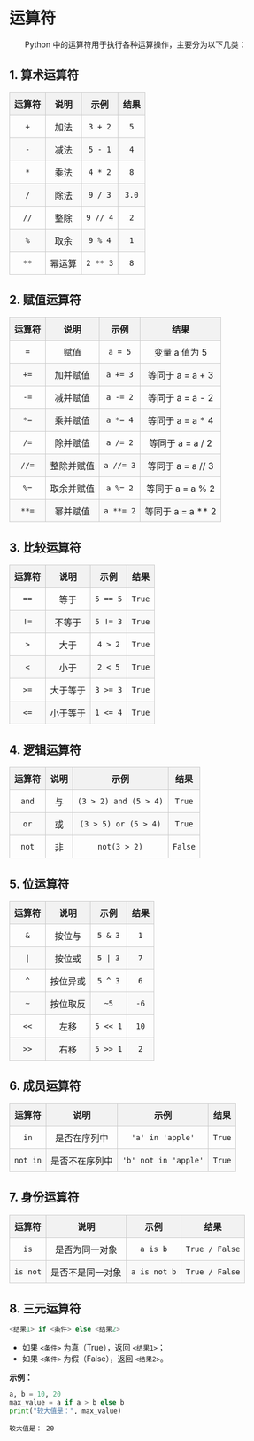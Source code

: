 # 运算符

&emsp;&emsp;Python 中的运算符用于执行各种运算操作，主要分为以下几类：

## 1. 算术运算符

<div align="center">
  <table style="border-collapse: collapse; width: 100%; text-align: center; font-size: 16px;">
    <thead style="background-color: #f2f2f2;">
      <tr>
        <th style="border: 1px solid #ccc; padding: 8px;">运算符</th>
        <th style="border: 1px solid #ccc; padding: 8px;">说明</th>
        <th style="border: 1px solid #ccc; padding: 8px;">示例</th>
        <th style="border: 1px solid #ccc; padding: 8px;">结果</th>
      </tr>
    </thead>
    <tbody>
      <tr>
        <td style="border: 1px solid #ccc; padding: 8px;"><code>+</code></td>
        <td style="border: 1px solid #ccc; padding: 8px;">加法</td>
        <td style="border: 1px solid #ccc; padding: 8px;"><code>3 + 2</code></td>
        <td style="border: 1px solid #ccc; padding: 8px;"><code>5</code></td>
      </tr>
      <tr style="background-color: #f9f9f9;">
        <td style="border: 1px solid #ccc; padding: 8px;"><code>-</code></td>
        <td style="border: 1px solid #ccc; padding: 8px;">减法</td>
        <td style="border: 1px solid #ccc; padding: 8px;"><code>5 - 1</code></td>
        <td style="border: 1px solid #ccc; padding: 8px;"><code>4</code></td>
      </tr>
      <tr>
        <td style="border: 1px solid #ccc; padding: 8px;"><code>*</code></td>
        <td style="border: 1px solid #ccc; padding: 8px;">乘法</td>
        <td style="border: 1px solid #ccc; padding: 8px;"><code>4 * 2</code></td>
        <td style="border: 1px solid #ccc; padding: 8px;"><code>8</code></td>
      </tr>
      <tr style="background-color: #f9f9f9;">
        <td style="border: 1px solid #ccc; padding: 8px;"><code>/</code></td>
        <td style="border: 1px solid #ccc; padding: 8px;">除法</td>
        <td style="border: 1px solid #ccc; padding: 8px;"><code>9 / 3</code></td>
        <td style="border: 1px solid #ccc; padding: 8px;"><code>3.0</code></td>
      </tr>
      <tr>
        <td style="border: 1px solid #ccc; padding: 8px;"><code>//</code></td>
        <td style="border: 1px solid #ccc; padding: 8px;">整除</td>
        <td style="border: 1px solid #ccc; padding: 8px;"><code>9 // 4</code></td>
        <td style="border: 1px solid #ccc; padding: 8px;"><code>2</code></td>
      </tr>
      <tr style="background-color: #f9f9f9;">
        <td style="border: 1px solid #ccc; padding: 8px;"><code>%</code></td>
        <td style="border: 1px solid #ccc; padding: 8px;">取余</td>
        <td style="border: 1px solid #ccc; padding: 8px;"><code>9 % 4</code></td>
        <td style="border: 1px solid #ccc; padding: 8px;"><code>1</code></td>
      </tr>
      <tr>
        <td style="border: 1px solid #ccc; padding: 8px;"><code>**</code></td>
        <td style="border: 1px solid #ccc; padding: 8px;">幂运算</td>
        <td style="border: 1px solid #ccc; padding: 8px;"><code>2 ** 3</code></td>
        <td style="border: 1px solid #ccc; padding: 8px;"><code>8</code></td>
      </tr>
    </tbody>
  </table>
</div>


## 2. 赋值运算符
<div align="center">
  <table style="border-collapse: collapse; width: 100%; text-align: center; font-size: 16px;">
    <thead style="background-color: #f2f2f2;">
      <tr>
        <th style="border: 1px solid #ccc; padding: 8px;">运算符</th>
        <th style="border: 1px solid #ccc; padding: 8px;">说明</th>
        <th style="border: 1px solid #ccc; padding: 8px;">示例</th>
        <th style="border: 1px solid #ccc; padding: 8px;">结果</th>
      </tr>
    </thead>
    <tbody>
      <tr>
        <td style="border: 1px solid #ccc; padding: 8px;"><code>=</code></td>
        <td style="border: 1px solid #ccc; padding: 8px;">赋值</td>
        <td style="border: 1px solid #ccc; padding: 8px;"><code>a = 5</code></td>
        <td style="border: 1px solid #ccc; padding: 8px;">变量 a 值为 5</td>
      </tr>
      <tr style="background-color: #f9f9f9;">
        <td style="border: 1px solid #ccc; padding: 8px;"><code>+=</code></td>
        <td style="border: 1px solid #ccc; padding: 8px;">加并赋值</td>
        <td style="border: 1px solid #ccc; padding: 8px;"><code>a += 3</code></td>
        <td style="border: 1px solid #ccc; padding: 8px;">等同于 a = a + 3</td>
      </tr>
      <tr>
        <td style="border: 1px solid #ccc; padding: 8px;"><code>-=</code></td>
        <td style="border: 1px solid #ccc; padding: 8px;">减并赋值</td>
        <td style="border: 1px solid #ccc; padding: 8px;"><code>a -= 2</code></td>
        <td style="border: 1px solid #ccc; padding: 8px;">等同于 a = a - 2</td>
      </tr>
      <tr style="background-color: #f9f9f9;">
        <td style="border: 1px solid #ccc; padding: 8px;"><code>*=</code></td>
        <td style="border: 1px solid #ccc; padding: 8px;">乘并赋值</td>
        <td style="border: 1px solid #ccc; padding: 8px;"><code>a *= 4</code></td>
        <td style="border: 1px solid #ccc; padding: 8px;">等同于 a = a * 4</td>
      </tr>
      <tr>
        <td style="border: 1px solid #ccc; padding: 8px;"><code>/=</code></td>
        <td style="border: 1px solid #ccc; padding: 8px;">除并赋值</td>
        <td style="border: 1px solid #ccc; padding: 8px;"><code>a /= 2</code></td>
        <td style="border: 1px solid #ccc; padding: 8px;">等同于 a = a / 2</td>
      </tr>
      <tr style="background-color: #f9f9f9;">
        <td style="border: 1px solid #ccc; padding: 8px;"><code>//=</code></td>
        <td style="border: 1px solid #ccc; padding: 8px;">整除并赋值</td>
        <td style="border: 1px solid #ccc; padding: 8px;"><code>a //= 3</code></td>
        <td style="border: 1px solid #ccc; padding: 8px;">等同于 a = a // 3</td>
      </tr>
      <tr>
        <td style="border: 1px solid #ccc; padding: 8px;"><code>%=</code></td>
        <td style="border: 1px solid #ccc; padding: 8px;">取余并赋值</td>
        <td style="border: 1px solid #ccc; padding: 8px;"><code>a %= 2</code></td>
        <td style="border: 1px solid #ccc; padding: 8px;">等同于 a = a % 2</td>
      </tr>
      <tr style="background-color: #f9f9f9;">
        <td style="border: 1px solid #ccc; padding: 8px;"><code>**=</code></td>
        <td style="border: 1px solid #ccc; padding: 8px;">幂并赋值</td>
        <td style="border: 1px solid #ccc; padding: 8px;"><code>a **= 2</code></td>
        <td style="border: 1px solid #ccc; padding: 8px;">等同于 a = a ** 2</td>
      </tr>
    </tbody>
  </table>
</div>


## 3. 比较运算符
<div align="center">
  <table style="border-collapse: collapse; width: 100%; text-align: center; font-size: 16px;">
    <thead style="background-color: #f2f2f2;">
      <tr>
        <th style="border: 1px solid #ccc; padding: 8px;">运算符</th>
        <th style="border: 1px solid #ccc; padding: 8px;">说明</th>
        <th style="border: 1px solid #ccc; padding: 8px;">示例</th>
        <th style="border: 1px solid #ccc; padding: 8px;">结果</th>
      </tr>
    </thead>
    <tbody>
      <tr>
        <td style="border: 1px solid #ccc; padding: 8px;"><code>==</code></td>
        <td style="border: 1px solid #ccc; padding: 8px;">等于</td>
        <td style="border: 1px solid #ccc; padding: 8px;"><code>5 == 5</code></td>
        <td style="border: 1px solid #ccc; padding: 8px;"><code>True</code></td>
      </tr>
      <tr style="background-color: #f9f9f9;">
        <td style="border: 1px solid #ccc; padding: 8px;"><code>!=</code></td>
        <td style="border: 1px solid #ccc; padding: 8px;">不等于</td>
        <td style="border: 1px solid #ccc; padding: 8px;"><code>5 != 3</code></td>
        <td style="border: 1px solid #ccc; padding: 8px;"><code>True</code></td>
      </tr>
      <tr>
        <td style="border: 1px solid #ccc; padding: 8px;"><code>&gt;</code></td>
        <td style="border: 1px solid #ccc; padding: 8px;">大于</td>
        <td style="border: 1px solid #ccc; padding: 8px;"><code>4 &gt; 2</code></td>
        <td style="border: 1px solid #ccc; padding: 8px;"><code>True</code></td>
      </tr>
      <tr style="background-color: #f9f9f9;">
        <td style="border: 1px solid #ccc; padding: 8px;"><code>&lt;</code></td>
        <td style="border: 1px solid #ccc; padding: 8px;">小于</td>
        <td style="border: 1px solid #ccc; padding: 8px;"><code>2 &lt; 5</code></td>
        <td style="border: 1px solid #ccc; padding: 8px;"><code>True</code></td>
      </tr>
      <tr>
        <td style="border: 1px solid #ccc; padding: 8px;"><code>&gt;=</code></td>
        <td style="border: 1px solid #ccc; padding: 8px;">大于等于</td>
        <td style="border: 1px solid #ccc; padding: 8px;"><code>3 >= 3</code></td>
        <td style="border: 1px solid #ccc; padding: 8px;"><code>True</code></td>
      </tr>
      <tr style="background-color: #f9f9f9;">
        <td style="border: 1px solid #ccc; padding: 8px;"><code>&lt;=</code></td>
        <td style="border: 1px solid #ccc; padding: 8px;">小于等于</td>
        <td style="border: 1px solid #ccc; padding: 8px;"><code>1 <= 4</code></td>
        <td style="border: 1px solid #ccc; padding: 8px;"><code>True</code></td>
      </tr>
    </tbody>
  </table>
</div>


## 4. 逻辑运算符
<div align="center">
  <table style="border-collapse: collapse; width: 100%; text-align: center; font-size: 16px;">
    <thead style="background-color: #f2f2f2;">
      <tr>
        <th style="border: 1px solid #ccc; padding: 8px;">运算符</th>
        <th style="border: 1px solid #ccc; padding: 8px;">说明</th>
        <th style="border: 1px solid #ccc; padding: 8px;">示例</th>
        <th style="border: 1px solid #ccc; padding: 8px;">结果</th>
      </tr>
    </thead>
    <tbody>
      <tr>
        <td style="border: 1px solid #ccc; padding: 8px;"><code>and</code></td>
        <td style="border: 1px solid #ccc; padding: 8px;">与</td>
        <td style="border: 1px solid #ccc; padding: 8px;"><code>(3 &gt; 2) and (5 &gt; 4)</code></td>
        <td style="border: 1px solid #ccc; padding: 8px;"><code>True</code></td>
      </tr>
      <tr style="background-color: #f9f9f9;">
        <td style="border: 1px solid #ccc; padding: 8px;"><code>or</code></td>
        <td style="border: 1px solid #ccc; padding: 8px;">或</td>
        <td style="border: 1px solid #ccc; padding: 8px;"><code>(3 &gt; 5) or (5 &gt; 4)</code></td>
        <td style="border: 1px solid #ccc; padding: 8px;"><code>True</code></td>
      </tr>
      <tr>
        <td style="border: 1px solid #ccc; padding: 8px;"><code>not</code></td>
        <td style="border: 1px solid #ccc; padding: 8px;">非</td>
        <td style="border: 1px solid #ccc; padding: 8px;"><code>not(3 &gt; 2)</code></td>
        <td style="border: 1px solid #ccc; padding: 8px;"><code>False</code></td>
      </tr>
    </tbody>
  </table>
</div>


## 5. 位运算符
<div align="center">
  <table style="border-collapse: collapse; width: 100%; text-align: center; font-size: 16px;">
    <thead style="background-color: #f2f2f2;">
      <tr>
        <th style="border: 1px solid #ccc; padding: 8px;">运算符</th>
        <th style="border: 1px solid #ccc; padding: 8px;">说明</th>
        <th style="border: 1px solid #ccc; padding: 8px;">示例</th>
        <th style="border: 1px solid #ccc; padding: 8px;">结果</th>
      </tr>
    </thead>
    <tbody>
      <tr>
        <td style="border: 1px solid #ccc; padding: 8px;"><code>&amp;</code></td>
        <td style="border: 1px solid #ccc; padding: 8px;">按位与</td>
        <td style="border: 1px solid #ccc; padding: 8px;"><code>5 &amp; 3</code></td>
        <td style="border: 1px solid #ccc; padding: 8px;"><code>1</code></td>
      </tr>
      <tr style="background-color: #f9f9f9;">
        <td style="border: 1px solid #ccc; padding: 8px;"><code>|</code></td>
        <td style="border: 1px solid #ccc; padding: 8px;">按位或</td>
        <td style="border: 1px solid #ccc; padding: 8px;"><code>5 | 3</code></td>
        <td style="border: 1px solid #ccc; padding: 8px;"><code>7</code></td>
      </tr>
      <tr>
        <td style="border: 1px solid #ccc; padding: 8px;"><code>^</code></td>
        <td style="border: 1px solid #ccc; padding: 8px;">按位异或</td>
        <td style="border: 1px solid #ccc; padding: 8px;"><code>5 ^ 3</code></td>
        <td style="border: 1px solid #ccc; padding: 8px;"><code>6</code></td>
      </tr>
      <tr style="background-color: #f9f9f9;">
        <td style="border: 1px solid #ccc; padding: 8px;"><code>~</code></td>
        <td style="border: 1px solid #ccc; padding: 8px;">按位取反</td>
        <td style="border: 1px solid #ccc; padding: 8px;"><code>~5</code></td>
        <td style="border: 1px solid #ccc; padding: 8px;"><code>-6</code></td>
      </tr>
      <tr>
        <td style="border: 1px solid #ccc; padding: 8px;"><code>&lt;&lt;</code></td>
        <td style="border: 1px solid #ccc; padding: 8px;">左移</td>
        <td style="border: 1px solid #ccc; padding: 8px;"><code>5 &lt;&lt; 1</code></td>
        <td style="border: 1px solid #ccc; padding: 8px;"><code>10</code></td>
      </tr>
      <tr style="background-color: #f9f9f9;">
        <td style="border: 1px solid #ccc; padding: 8px;"><code>&gt;&gt;</code></td>
        <td style="border: 1px solid #ccc; padding: 8px;">右移</td>
        <td style="border: 1px solid #ccc; padding: 8px;"><code>5 &gt;&gt; 1</code></td>
        <td style="border: 1px solid #ccc; padding: 8px;"><code>2</code></td>
      </tr>
    </tbody>
  </table>
</div>


## 6. 成员运算符
<div align="center">
  <table style="border-collapse: collapse; width: 100%; text-align: center; font-size: 16px;">
    <thead style="background-color: #f2f2f2;">
      <tr>
        <th style="border: 1px solid #ccc; padding: 8px;">运算符</th>
        <th style="border: 1px solid #ccc; padding: 8px;">说明</th>
        <th style="border: 1px solid #ccc; padding: 8px;">示例</th>
        <th style="border: 1px solid #ccc; padding: 8px;">结果</th>
      </tr>
    </thead>
    <tbody>
      <tr>
        <td style="border: 1px solid #ccc; padding: 8px;"><code>in</code></td>
        <td style="border: 1px solid #ccc; padding: 8px;">是否在序列中</td>
        <td style="border: 1px solid #ccc; padding: 8px;"><code>'a' in 'apple'</code></td>
        <td style="border: 1px solid #ccc; padding: 8px;"><code>True</code></td>
      </tr>
      <tr style="background-color: #f9f9f9;">
        <td style="border: 1px solid #ccc; padding: 8px;"><code>not in</code></td>
        <td style="border: 1px solid #ccc; padding: 8px;">是否不在序列中</td>
        <td style="border: 1px solid #ccc; padding: 8px;"><code>'b' not in 'apple'</code></td>
        <td style="border: 1px solid #ccc; padding: 8px;"><code>True</code></td>
      </tr>
    </tbody>
  </table>
</div>


## 7. 身份运算符
<div align="center">
  <table style="border-collapse: collapse; width: 100%; text-align: center; font-size: 16px;">
    <thead style="background-color: #f2f2f2;">
      <tr>
        <th style="border: 1px solid #ccc; padding: 8px;">运算符</th>
        <th style="border: 1px solid #ccc; padding: 8px;">说明</th>
        <th style="border: 1px solid #ccc; padding: 8px;">示例</th>
        <th style="border: 1px solid #ccc; padding: 8px;">结果</th>
      </tr>
    </thead>
    <tbody>
      <tr>
        <td style="border: 1px solid #ccc; padding: 8px;"><code>is</code></td>
        <td style="border: 1px solid #ccc; padding: 8px;">是否为同一对象</td>
        <td style="border: 1px solid #ccc; padding: 8px;"><code>a is b</code></td>
        <td style="border: 1px solid #ccc; padding: 8px;"><code>True / False</code></td>
      </tr>
      <tr style="background-color: #f9f9f9;">
        <td style="border: 1px solid #ccc; padding: 8px;"><code>is not</code></td>
        <td style="border: 1px solid #ccc; padding: 8px;">是否不是同一对象</td>
        <td style="border: 1px solid #ccc; padding: 8px;"><code>a is not b</code></td>
        <td style="border: 1px solid #ccc; padding: 8px;"><code>True / False</code></td>
      </tr>
    </tbody>
  </table>
</div>


## 8. 三元运算符
```python
<结果1> if <条件> else <结果2>
```
* 如果 `<条件>` 为真（True），返回 `<结果1>`；
* 如果 `<条件>` 为假（False），返回 `<结果2>`。

**示例：**

```python
a, b = 10, 20
max_value = a if a > b else b
print("较大值是：", max_value)
```
```
较大值是： 20
```

